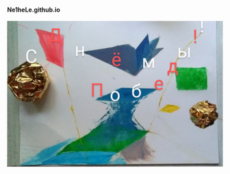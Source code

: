 #### Ne1heLe.github.io
 [](https://github.com/{Ne1heLe}/{Ne1heLe.github.io}/raw/{master}/{https://github.com/Ne1heLe/Ne1heLe.github.io/master/IMG_20200509_121713~3.jpeg)
 [](https://github.com/{Ne1heLe}/{Ne1heLe.github.io}/raw/{master}/{https://github.com/Ne1heLe/Ne1heLe.github.io/master/IMG_20200509_121713~3.jpeg)

<img src="https://github.com/Ne1heLe/Ne1heLe.github.io/raw/master/IMG_20200509_121713~3.jpeg" />
